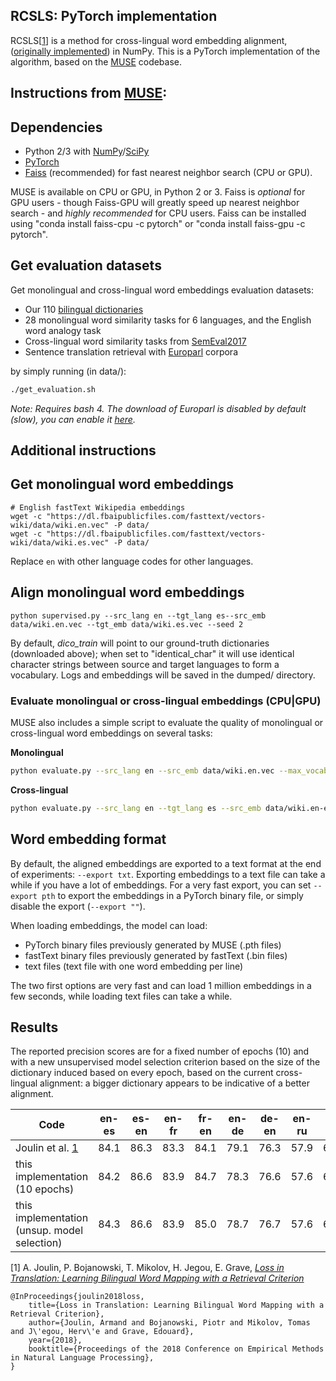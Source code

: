 ## RCSLS: PyTorch implementation

RCSLS[[1](https://arxiv.org/abs/1804.07745)] is a method for cross-lingual word embedding alignment, ([originally implemented](https://github.com/facebookresearch/fastText/tree/master/alignment)) in NumPy. This is a PyTorch implementation of the algorithm, based on the [MUSE](https://github.com/facebookresearch/MUSE) codebase. 

## Instructions from [MUSE](https://github.com/facebookresearch/MUSE):

## Dependencies
* Python 2/3 with [NumPy](http://www.numpy.org/)/[SciPy](https://www.scipy.org/)
* [PyTorch](http://pytorch.org/)
* [Faiss](https://github.com/facebookresearch/faiss) (recommended) for fast nearest neighbor search (CPU or GPU).

MUSE is available on CPU or GPU, in Python 2 or 3. Faiss is *optional* for GPU users - though Faiss-GPU will greatly speed up nearest neighbor search - and *highly recommended* for CPU users. Faiss can be installed using "conda install faiss-cpu -c pytorch" or "conda install faiss-gpu -c pytorch".

## Get evaluation datasets
Get monolingual and cross-lingual word embeddings evaluation datasets:
* Our 110 [bilingual dictionaries](https://github.com/facebookresearch/MUSE#ground-truth-bilingual-dictionaries)
* 28 monolingual word similarity tasks for 6 languages, and the English word analogy task
* Cross-lingual word similarity tasks from [SemEval2017](http://alt.qcri.org/semeval2017/task2/)
* Sentence translation retrieval with [Europarl](http://www.statmt.org/europarl/) corpora

by simply running (in data/):

```bash
./get_evaluation.sh
```
*Note: Requires bash 4. The download of Europarl is disabled by default (slow), you can enable it [here](https://github.com/facebookresearch/MUSE/blob/master/data/get_evaluation.sh#L99-L100).*

## Additional instructions 

## Get monolingual word embeddings

```
# English fastText Wikipedia embeddings
wget -c "https://dl.fbaipublicfiles.com/fasttext/vectors-wiki/data/wiki.en.vec" -P data/
wget -c "https://dl.fbaipublicfiles.com/fasttext/vectors-wiki/data/wiki.es.vec" -P data/
```

Replace `en` with other language codes for other languages.

## Align monolingual word embeddings
```
python supervised.py --src_lang en --tgt_lang es--src_emb data/wiki.en.vec --tgt_emb data/wiki.es.vec --seed 2
```

By default, *dico_train* will point to our ground-truth dictionaries (downloaded above); when set to "identical_char" it will use identical character strings between source and target languages to form a vocabulary. Logs and embeddings will be saved in the dumped/ directory.

### Evaluate monolingual or cross-lingual embeddings (CPU|GPU)
MUSE also includes a simple script to evaluate the quality of monolingual or cross-lingual word embeddings on several tasks:

**Monolingual**
```bash
python evaluate.py --src_lang en --src_emb data/wiki.en.vec --max_vocab 200000
```

**Cross-lingual**
```bash
python evaluate.py --src_lang en --tgt_lang es --src_emb data/wiki.en-es.en.vec --tgt_emb data/wiki.en-es.es.vec --max_vocab 200000
```

## Word embedding format
By default, the aligned embeddings are exported to a text format at the end of experiments: `--export txt`. Exporting embeddings to a text file can take a while if you have a lot of embeddings. For a very fast export, you can set `--export pth` to export the embeddings in a PyTorch binary file, or simply disable the export (`--export ""`).

When loading embeddings, the model can load:
* PyTorch binary files previously generated by MUSE (.pth files)
* fastText binary files previously generated by fastText (.bin files)
* text files (text file with one word embedding per line)

The two first options are very fast and can load 1 million embeddings in a few seconds, while loading text files can take a while.

## Results

The reported precision scores are for a fixed number of epochs (10) and with a new unsupervised model selection criterion based on the size of the dictionary induced based on every epoch, based on the current cross-lingual alignment: a bigger dictionary appears to be indicative of a better alignment.

| Code                                                  | en-es | es-en | en-fr | fr-en | en-de | de-en | en-ru | ru-en | en-zh | zh-en |  avg  |
| ----------------------------------------------------- | ----- | ----- | ----- | ----- | ----- | ----- | ----- | ----- | ----- | ----- | ----- |
| Joulin et al. [1](https://arxiv.org/abs/1804.07745)   | 84.1  | 86.3  | 83.3  | 84.1  | 79.1  | 76.3  | 57.9  | 67.2  | 45.9  | 46.4  | 71.1  |
| this implementation (10 epochs)                       | 84.2  | 86.6  | 83.9  | 84.7  | 78.3  | 76.6  | 57.6  | 66.7  | 47.6  | 47.4  | 71.4  |
| this implementation (unsup. model selection)          | 84.3  | 86.6  | 83.9  | 85.0  | 78.7  | 76.7  | 57.6  | 67.1  | 47.6  | 47.4  | 71.5  |


[1] A. Joulin, P. Bojanowski, T. Mikolov, H. Jegou, E. Grave, [*Loss in Translation: Learning Bilingual Word Mapping with a Retrieval Criterion*](https://arxiv.org/abs/1804.07745)

```
@InProceedings{joulin2018loss,
    title={Loss in Translation: Learning Bilingual Word Mapping with a Retrieval Criterion},
    author={Joulin, Armand and Bojanowski, Piotr and Mikolov, Tomas and J\'egou, Herv\'e and Grave, Edouard},
    year={2018},
    booktitle={Proceedings of the 2018 Conference on Empirical Methods in Natural Language Processing},
}
```


